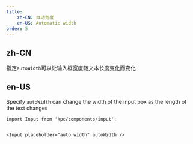 ```yaml
---
title:
    zh-CN: 自动宽度
    en-US: Automatic width
order: 5
---
```


## zh-CN

指定`autoWidth`可以让输入框宽度随文本长度变化而变化


## en-US

Specify ` autoWidth ` can change the width of the input box as the length of the text changes

```vdt
import Input from 'kpc/components/input';


<Input placeholder="auto width" autoWidth />
```
